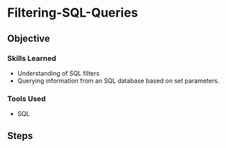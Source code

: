 # Filtering-SQL-Queries

## Objective

### Skills Learned
- Understanding of SQL filters
- Querying information from an SQL database based on set parameters.

### Tools Used
- SQL

## Steps
